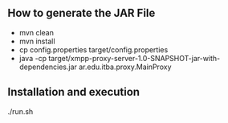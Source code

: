 ## How to generate the JAR File

- mvn clean
- mvn install	
- cp config.properties target/config.properties					
- java -cp
target/xmpp-proxy-server-1.0-SNAPSHOT-jar-with-dependencies.jar
ar.edu.itba.proxy.MainProxy

## Installation and execution

./run.sh
